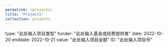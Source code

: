 ```yaml
---
permalink: /projects/
title: "Projects"
collection: projects
---
```

type: "此处输入项目类型"
funder: "此处输入基金或经费提供者"
date: 2022-10-20
enddate: 2022-10-21
value: "此处输入项目金额"
ID: "此处输入项目号"

